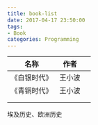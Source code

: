 ```yaml
---
title: book-list
date: 2017-04-17 23:50:00
tags:
- Book
categories: Programming
---
```






| 名称     | 作者   |      |
| ------ | ---- | ---- |
| 《白银时代》 | 王小波  |      |
| 《青铜时代》 | 王小波  |      |
|        |      |      |
|        |      |      |



埃及历史、欧洲历史

